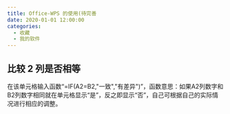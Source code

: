 ```yaml
---
title: Office-WPS 的使用(待完善
date: 2020-01-01 12:00:00
categories:
  - 收藏
  - 我的软件
---
```


## 比较 2 列是否相等

在该单元格输入函数“=IF(A2=B2,"一致","有差异")”，函数意思：如果A2列数字和B2列数字相同就在单元格显示“是”，反之即显示“否”，自己可根据自己的实际情况进行相应的调整。
